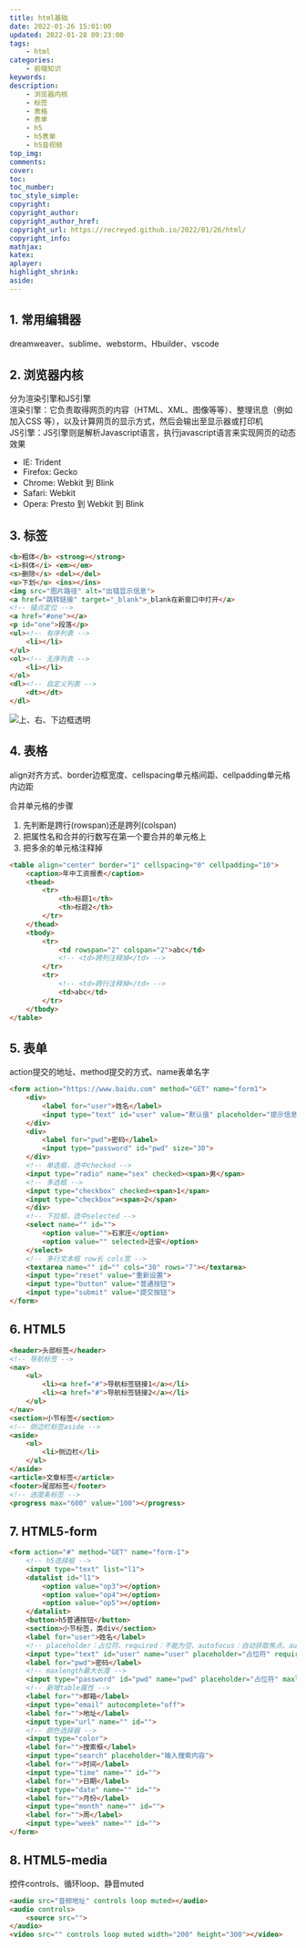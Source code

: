 ```yaml
---
title: html基础
date: 2022-01-26 15:01:00
updated: 2022-01-28 09:23:00
tags:
    - html
categories:
    - 前端知识
keywords:
description:
    - 浏览器内核
    - 标签
    - 表格
    - 表单
    - h5
    - h5表单
    - h5音视频
top_img:
comments:
cover:
toc:
toc_number:
toc_style_simple:
copyright:
copyright_author:
copyright_author_href:
copyright_url: https://recreyed.github.io/2022/01/26/html/
copyright_info:
mathjax:
katex:
aplayer:
highlight_shrink:
aside:
---
```

## 1. 常用编辑器
dreamweaver、sublime、webstorm、Hbuilder、vscode
## 2. 浏览器内核
分为渲染引擎和JS引擎  
渲染引擎：它负责取得网页的内容（HTML、XML、图像等等）、整理讯息（例如加入CSS 等），以及计算网页的显示方式，然后会输出至显示器或打印机  
JS引擎：JS引擎则是解析Javascript语言，执行javascript语言来实现网页的动态效果
- IE: Trident
- Firefox: Gecko
- Chrome: Webkit 到 Blink
- Safari: Webkit
- Opera: Presto 到 Webkit 到 Blink
## 3. 标签
```html
<b>粗体</b> <strong></strong>
<i>斜体</i> <em></em>
<s>删除</s> <del></del>
<u>下划</u> <ins></ins>
<img src="图片路径" alt="出错显示信息">
<a href="跳转链接" target="_blank">_blank在新窗口中打开</a>
<!-- 锚点定位 -->
<a href="#one"></a>
<p id="one">段落</p>
<ul><!-- 有序列表 -->
	<li></li>
</ul>
<ol><!-- 无序列表 -->
	<li></li>
</ol>
<dl><!-- 自定义列表 -->
	<dt></dt>
</dl>
```
![上、右、下边框透明](https://f004.backblazeb2.com/file/recreyed/hexo/c9af8d84-e383-4a66-8e4a-5ee8b252511d.jpeg)
## 4. 表格
align对齐方式、border边框宽度、cellspacing单元格间距、cellpadding单元格内边距  

合并单元格的步骤
1. 先判断是跨行(rowspan)还是跨列(colspan)
2. 把属性名和合并的行数写在第一个要合并的单元格上
3. 把多余的单元格注释掉
```html
<table align="center" border="1" cellspacing="0" cellpadding="10">
    <caption>年中工资报表</caption>
    <thead>
        <tr>
            <th>标题1</th>
            <th>标题2</th>
        </tr>
    </thead>
    <tbody>
        <tr>
            <td rowspan="2" colspan="2">abc</td>
            <!-- <td>跨列注释掉</td> -->
        </tr>
        <tr>
            <!-- <td>跨行注释掉</td> -->
            <td>abc</td>
        </tr>
    </tbody>
</table>
```
## 5. 表单
action提交的地址、method提交的方式、name表单名字
```html
<form action="https://www.baidu.com" method="GET" name="form1">
    <div>
        <label for="user">姓名</label>
        <input type="text" id="user" value="默认值" placeholder="提示信息">
    </div>
    <div>
        <label for="pwd">密码</label>
        <input type="password" id="pwd" size="30">
    </div>
    <!-- 单选框，选中checked -->
    <input type="radio" name="sex" checked><span>男</span>
    <!-- 多选框 -->
    <input type="checkbox" checked><span>1</span>
    <input type="checkbox"><span>2</span>
    </div>
    <!-- 下拉框，选中selected -->
    <select name="" id="">
        <option value="">石家庄</option>
        <option value="" selected>迁安</option>
    </select>
    <!-- 多行文本框 row长 cols宽 -->
    <textarea name="" id="" cols="30" rows="7"></textarea>
    <input type="reset" value="重新设置">
    <input type="button" value="普通按钮">
    <input type="submit" value="提交按钮">
</form>
```
## 6. HTML5
```html
<header>头部标签</header>
<!-- 导航标签 -->
<nav>
    <ul>
        <li><a href="#">导航标签链接1</a></li>
        <li><a href="#">导航标签链接2</a></li>
    </ul>
</nav>
<section>小节标签</section>
<!-- 侧边栏标签aside -->
<aside>
    <ul>
        <li>侧边栏</li>
    </ul>
</aside>    
<article>文章标签</article>
<footer>尾部标签</footer>
<!-- 进度条标签 -->
<progress max="600" value="100"></progress>
```

## 7. HTML5-form

```html
<form action="#" method="GET" name="form-1">
    <!-- h5选择框 -->
    <input type="text" list="l1">
    <datalist id="l1">
        <option value="op3"></option>
        <option value="op4"></option>
        <option value="op5"></option>
    </datalist>
    <button>h5普通按钮</button>
    <section>小节标签，类div</section>
    <label for="user">姓名</label>
    <!-- placeholder：占位符、required：不能为空、autofocus：自动获取焦点、autocomplete：自动完成 -->
    <input type="text" id="user" name="user" placeholder="占位符" required autofocus autocomplete="off">
    <label for="pwd">密码</label>
    <!-- maxlength最大长度 -->
    <input type="password" id="pwd" name="pwd" placeholder="占位符" maxlength="6" minlength="3">
    <!-- 新增table属性 -->
    <label for="">邮箱</label>
    <input type="email" autocomplete="off">
    <label for="">地址</label>
    <input type="url" name="" id="">
    <!-- 颜色选择器 -->
    <input type="color">
    <label for="">搜索框</label>
    <input type="search" placeholder="输入搜索内容">
    <label for="">时间</label>
    <input type="time" name="" id="">
    <label for="">日期</label>
    <input type="date" name="" id="">
    <label for="">月份</label>
    <input type="month" name="" id="">
    <label for="">周</label>
    <input type="week" name="" id="">
</form>
```
## 8. HTML5-media
控件controls、循环loop、静音muted
```html
<audio src="音频地址" controls loop muted></audio>
<audio controls>
    <source src="">
</audio>
<video src="" controls loop muted width="200" height="300"></video>
```